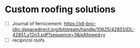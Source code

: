 # Custom roofing solutions
 - [ ] Journal of ferrocement: https://idl-bnc-idrc.dspacedirect.org/bitstream/handle/10625/42851/IDL-42851_v12n3.pdf?sequence=3&isAllowed=y
 - [ ] recipricol roofs 
